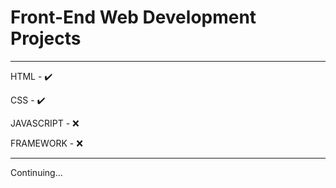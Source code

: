 # Front-End Web Development Projects

<hr>

HTML - ✔️ 

CSS - ✔️ 

JAVASCRIPT - ❌

FRAMEWORK - ❌

<hr>

Continuing...
